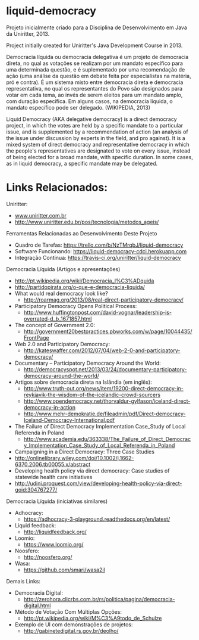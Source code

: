 liquid-democracy
================

Projeto inicialmente criado para a Disciplina de Desenvolvimento em Java da Uniritter, 2013.

Project initially created for Uniritter's Java Development Course in 2013.

Democracia líquida ou democracia delegativa é um projeto de democracia direta, no qual as votações 
se realizam por um mandato específico para uma determinada questão, e é suplementado por uma recomendação 
de ação (uma análise da questão em debate feita por especialistas na matéria, pró e contra). É um sistema 
misto entre democracia direta e democracia representativa, no qual os representantes do Povo são designados 
para votar em cada tema, ao invés de serem eleitos para um mandato amplo, com duração específica. Em alguns 
casos, na democracia líquida, o mandato específico pode ser delegado. (WIKIPEDIA, 2013)

Liquid Democracy (AKA delegative democracy) is a direct democracy project, in which the votes are held by a specific mandate to a particular issue, and is supplemented by a recommendation of action (an analysis of the issue under discussion by experts in the field, and pro against). It is a mixed system of direct democracy and representative democracy in which the people's representatives are designated to vote on every issue, instead of being elected for a broad mandate, with specific duration. In some cases, as in liquid democracy, a specific mandate may be delegated.


Links Relacionados:
===================

Uniritter:
* www.uniritter.com.br
* http://www.uniritter.edu.br/pos/tecnologia/metodos_ageis/

Ferramentas Relacionadas ao Desenvolvimento Deste Projeto
* Quadro de Tarefas: https://trello.com/b/NzTMrqbJ/liquid-democracy
* Software Funcionando: https://liquid-democracy-cdci.herokuapp.com
* Integração Continua: https://travis-ci.org/uniritter/liquid-democracy

Democracia Líquida (Artigos e apresentações)
* http://pt.wikipedia.org/wiki/Democracia_l%C3%ADquida
* http://partidopirata.org/o-que-e-democracia-liquida/
* What would real democracy look like?  
  * http://roarmag.org/2013/08/real-direct-participatory-democracy/
* Participatory Democracy Opens Political Process: 
  * http://www.huffingtonpost.com/david-vognar/leadership-is-overrated-d_b_1671857.html
* The concept of Government 2.0: 
  * http://government20bestpractices.pbworks.com/w/page/10044435/FrontPage
* Web 2.0 and Participatory Democracy: 
  * http://kateswaffer.com/2012/07/04/web-2-0-and-participatory-democracy/
* Documentary – Participatory Democracy Around the World: 
  * http://democracyspot.net/2013/03/24/documentary-participatory-democracy-around-the-world/
* Artigos sobre democracia direta na Islândia (em inglês):
  * http://www.truth-out.org/news/item/19200-direct-democracy-in-reykjavik-the-wisdom-of-the-icelandic-crowd-sourcers
  * http://www.opendemocracy.net/thorvaldur-gylfason/iceland-direct-democracy-in-action
  * http://www.mehr-demokratie.de/fileadmin/pdf/Direct-democracy-Iceland-Democracy-International.pdf
* The Failure of Direct Democracy Implementation Case_Study of Local Referenda in Poland
  * http://www.academia.edu/363338/The_Failure_of_Direct_Democracy_Implementation_Case_Study_of_Local_Referenda_in_Poland
*  Campaigning in a Direct Democracy: Three Case Studies
  * http://onlinelibrary.wiley.com/doi/10.1002/j.1662-6370.2006.tb00055.x/abstract
*  Developing health policy via direct democracy: Case studies of statewide health care initiatives
  * http://udini.proquest.com/view/developing-health-policy-via-direct-goid:304767277/

Democracia Líquida (iniciativas similares)
* Adhocracy: 
  * https://adhocracy-3-playground.readthedocs.org/en/latest/
* Liquid feedback: 
  * http://liquidfeedback.org/
* Loomio: 
  * https://www.loomio.org/
* Noosfero: 
  * http://noosfero.org/
* Wasa: 
  * https://github.com/smari/wasa2il

Demais Links:
* Democracia Digital: 
  * http://zerohora.clicrbs.com.br/rs/politica/pagina/democracia-digital.html
* Método de Votação Com Múltiplas Opções: 
  * http://pt.wikipedia.org/wiki/M%C3%A9todo_de_Schulze
* Exemplo de UI com demonstrações de projetos: 
  * http://gabinetedigital.rs.gov.br/deolho/
